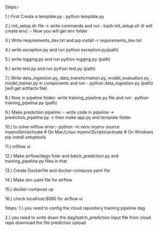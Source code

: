 
Steps:- 

1.) First Create a template.py : python template.py 

2.) init_setup.sh file -> write commands and run : bash init_setup.sh 
(it will create env) :- Now you will get env folder 

3.) Write requirements_dev.txt and pip install -r   requirements_dev.txt


4.) write exception.py and run python exception.py(path) 

5.) write logging.py and run python logging.py (path) 


6.) write test.py and run python test.py (path) 

7.) Write data_ingestion.py, data_transformation.py, model_evaluation.py , model_trainer.py in components and run 
      - python data_ingestion.py (path)  [will get artifacts file] 

8.) Now in pipeline folder: write training_pipeline.py file and run : python training_pipeline.py (path) 

9.) Make prediction pipeline :- write code in pipeline -> prediction_pipeline.py -> then make app.py and template folder 

10.) to solve mlflow error:- python -m venv myenv
source myenv/bin/activate  # On Mac/Linux
myenv\Scripts\activate      # On Windows
pip install setuptools


11.) mlflow ui 

12.) Make airflow/dags foler and batch_prediction.py and training_pipeline.py files in that 

13.) Create Dockerfile and docker-compose.yaml file 


14.) Make dvc.yaml file for airflow 

15.) docker-compose up 

16.) check localhost:8080 for airflow ui




Steps:
1.) you need to config the cloud repository training pipeline dag 

2.) you need to write down the dag/batch_prediction
input file from cloud repo 
download the file 
prediction
upload 



